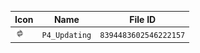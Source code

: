 | Icon | Name | File ID |
| ---  | ---  | ---     |
| ![](P4_Updating.png) | `P4_Updating` | `8394483602546222157` |

